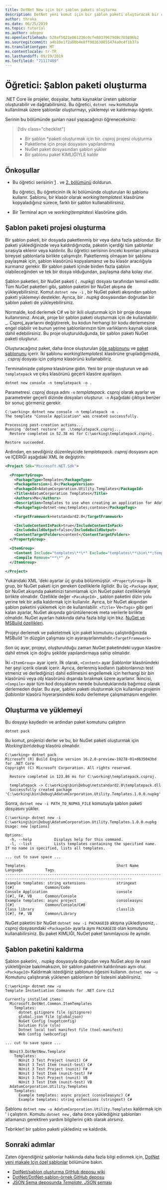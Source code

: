 ```yaml
---
title: DotNet New için bir şablon paketi oluşturma
description: DotNet yeni komut için bir şablon paketi oluşturacak bir csproj dosyası oluşturmayı öğrenin.
author: thraka
ms.date: 06/25/2019
ms.topic: tutorial
ms.author: adegeo
ms.openlocfilehash: 520af5022e061236c0cfe80379679d9c7b5896b2
ms.sourcegitcommit: a4b10e1f2a8bb4e8ff902630855474a0c4f1b37a
ms.translationtype: MT
ms.contentlocale: tr-TR
ms.lasthandoff: 09/19/2019
ms.locfileid: "71117409"
---
```

# <a name="tutorial-create-a-template-pack"></a>Öğretici: Şablon paketi oluşturma

.NET Core ile projeler, dosyalar, hatta kaynaklar üreten şablonlar oluşturabilir ve dağıtabilirsiniz. Bu öğretici, `dotnet new` komutuyla kullanılmak üzere şablonlar oluşturmayı, yüklemeyi ve kaldırmayı öğretir.

Serinin bu bölümünde şunları nasıl yapacağınızı öğreneceksiniz:

> [!div class="checklist"]
>
> * Bir şablon \*paketi oluşturmak için bir. csproj projesi oluşturma
> * Paketleme için proje dosyasını yapılandırma
> * NuGet paket dosyasından şablon yükler
> * Bir şablonu paket KIMLIĞIYLE kaldır

## <a name="prerequisites"></a>Önkoşullar

* Bu öğretici serisinin [1](cli-templates-create-item-template.md) . ve [2. bölümünü](cli-templates-create-project-template.md) doldurun.

  Bu öğretici, Bu öğreticinin ilk iki bölümünde oluşturulan iki şablonu kullanır. Şablonu, bir klasör olarak _working\templates\\_  klasörüne kopyaladığınız sürece, farklı bir şablon kullanabilirsiniz.

* Bir Terminal açın ve _working\templates\\_  klasörüne gidin.

## <a name="create-a-template-pack-project"></a>Şablon paketi projesi oluşturma

Bir şablon paketi, bir dosyada paketlenmiş bir veya daha fazla şablondur. Bir paketi yüklediğinizde veya kaldırdığınızda, paketin içerdiği tüm şablonlar sırasıyla eklenir veya kaldırılır. Bu öğretici serisinin önceki kısımları yalnızca bireysel şablonlarla birlikte çalışmıştır. Paketlenmiş olmayan bir şablonu paylaşmak için, şablon klasörünü kopyalamanız ve bu klasör aracılığıyla kurmanız gerekir. Bir şablon paketi içinde birden fazla şablon olabileceğinden ve tek bir dosya olduğundan, paylaşma daha kolay olur.

Şablon paketleri, bir NuGet paketi ( _. nupkg_) dosyası tarafından temsil edilir. Tüm NuGet paketleri gibi, şablon paketini bir NuGet akışına de yükleyebilirsiniz. Komut `dotnet new -i` , bir NuGet paketi akışından şablon paketi yüklemeyi destekler. Ayrıca, bir _. nupkg_ dosyasından doğrudan bir şablon paketi de yükleyebilirsiniz.

Normalde, kod derlemek C# ve bir ikili oluşturmak için bir proje dosyası kullanırsınız. Ancak, proje bir şablon paketi oluşturmak için de kullanılabilir. _. Csproj_ayarlarını değiştirerek, bu kodun herhangi bir kodu derlemesine engel olabilir ve bunun yerine şablonlarınızın tüm varlıklarını kaynak olarak dahil edebilirsiniz. Bu proje oluşturulduğunda, bir şablon paketi NuGet paketi oluşturur.

Oluşturacağınız paket, daha önce oluşturulan [öğe şablonunu](cli-templates-create-item-template.md) ve [paket şablonunu](cli-templates-create-project-template.md) içerir. İki şablonu _working\templates\\_  klasörüne grupladığımızda, _. csproj_ dosyası için _çalışma_ klasörünü kullanabiliriz.

Terminalinizde _çalışma_ klasörüne gidin. Yeni bir proje oluşturun ve adı `templatepack` ve çıkış klasörünü geçerli klasöre ayarlayın.

```dotnetcli
dotnet new console -n templatepack -o .
```

Parametresi. _csproj_ dosya adını `-o` _templatepack. csproj_ olarak ayarlar ve parametreler geçerli dizinde dosyaları oluşturur. `-n` Aşağıdaki çıktıya benzer bir sonuç görmeniz gerekir.

```console
C:\working> dotnet new console -n templatepack -o .
The template "Console Application" was created successfully.

Processing post-creation actions...
Running 'dotnet restore' on .\templatepack.csproj...
  Restore completed in 52.38 ms for C:\working\templatepack.csproj.

Restore succeeded.
```

Ardından, en sevdiğiniz düzenleyicide _templatepack. csproj_ dosyasını açın ve IÇERIĞI aşağıdaki XML ile değiştirin:

```xml
<Project Sdk="Microsoft.NET.Sdk">

  <PropertyGroup>
    <PackageType>Template</PackageType>
    <PackageVersion>1.0</PackageVersion>
    <PackageId>AdatumCorporation.Utility.Templates</PackageId>
    <Title>AdatumCorporation Templates</Title>
    <Authors>Me</Authors>
    <Description>Templates to use when creating an application for Adatum Corporation.</Description>
    <PackageTags>dotnet-new;templates;contoso</PackageTags>

    <TargetFramework>netstandard2.0</TargetFramework>

    <IncludeContentInPack>true</IncludeContentInPack>
    <IncludeBuildOutput>false</IncludeBuildOutput>
    <ContentTargetFolders>content</ContentTargetFolders>
  </PropertyGroup>

  <ItemGroup>
    <Content Include="templates\**\*" Exclude="templates\**\bin\**;templates\**\obj\**" />
    <Compile Remove="**\*" />
  </ItemGroup>

</Project>
```

Yukarıdaki XML 'deki ayarlar üç gruba bölünmüştür. `<PropertyGroup>` İlk grup, bir NuGet paketi için gereken özelliklerle ilgilidir. Bu üç `<Package` ayar, bir NuGet akışında paketinizi tanımlamak için NuGet paket özellikleriyle birlikte olmalıdır. Özellikle değer `<PacakgeId>` , şablon paketini dizin yolu yerine tek bir adla kaldırmak için kullanılır. Ayrıca, bir NuGet akışından şablon paketini yüklemek için de kullanılabilir. `<Title>` Ve`<Tags>` gibi geri kalan ayarlar, NuGet akışında görüntülenecek meta verilerle birlikte olmalıdır. NuGet ayarları hakkında daha fazla bilgi için bkz. [NuGet ve MSBuild özellikleri](/nuget/reference/msbuild-targets).

Projeyi derlemek ve paketetmek için paket komutunu çalıştırdığınızda MSBuild 'in düzgün çalışması için ayarayarlanmalıdır.`<TargetFramework>`

Son üç ayar, projeyi, oluşturulduğu zaman NuGet paketindeki uygun klasöre dahil etmek için doğru şekilde yapılandırmaya sahip olmalıdır.

İki `<ItemGroup>` ayar içerir. İlk olarak, `<Content>` ayar _Şablonlar_ klasöründeki her şeyi içerik olarak içerir. Ayrıca, derlenmiş kodların (şablonlarınızı test etmeniz ve derlediğiniz) dahil edilmesini engellemek için herhangi bir _bin_ klasörünü veya _obj_ klasörünü dışarıda bırakmak üzere ayarlanır. İkincisi, `<Compile>` ayar tüm kod dosyalarını nerede bulunduklarında bağımsız olarak derlemeden dışlar. Bu ayar, şablon paketi oluşturmak için kullanılan projenin _Şablonlar_ klasörü hiyerarşisindeki kodu derlemeye çalışmamasını engeller.

## <a name="build-and-install"></a>Oluşturma ve yüklemeyi

Bu dosyayı kaydedin ve ardından paket komutunu çalıştırın

```dotnetcli
dotnet pack
```

Bu komut, projenizi derler ve bu, bir NuGet paketi oluşturmak için _Working\bin\debug_ klasörü olmalıdır.

```console
C:\working> dotnet pack
Microsoft (R) Build Engine version 16.2.0-preview-19278-01+d635043bd for .NET Core
Copyright (C) Microsoft Corporation. All rights reserved.

  Restore completed in 123.86 ms for C:\working\templatepack.csproj.

  templatepack -> C:\working\bin\Debug\netstandard2.0\templatepack.dll
  Successfully created package 'C:\working\bin\Debug\AdatumCorporation.Utility.Templates.1.0.0.nupkg'.
```

Sonra, `dotnet new -i PATH_TO_NUPKG_FILE` komutuyla şablon paketi dosyasını yükler.

```console
C:\working> dotnet new -i C:\working\bin\Debug\AdatumCorporation.Utility.Templates.1.0.0.nupkg
Usage: new [options]

Options:
  -h, --help          Displays help for this command.
  -l, --list          Lists templates containing the specified name. If no name is specified, lists all templates.

... cut to save space ...

Templates                                         Short Name            Language          Tags
-------------------------------------------------------------------------------------------------------------------------------
Example templates: string extensions              stringext             [C#]              Common/Code
Console Application                               console               [C#], F#, VB      Common/Console
Example templates: async project                  consoleasync          [C#]              Common/Console/C#8
Class library                                     classlib              [C#], F#, VB      Common/Library
```

NuGet paketini bir NuGet `dotnet new -i PACKAGEID` akışına yüklediyseniz, _. csproj_ dosyasındaki `<PackageId>` ayarla aynı `PACKAGEID` olan komutunu kullanabilirsiniz. Bu paket KIMLIĞI, NuGet paket tanımlayıcısı ile aynıdır.

## <a name="uninstall-the-template-pack"></a>Şablon paketini kaldırma

Şablon paketini, _. nupkg_ dosyasıyla doğrudan veya NuGet akışı ile nasıl yükletiğinize bakılmaksızın, bir şablon paketinin kaldırılması aynı olur. `<PackageId>` Kaldırmak istediğiniz şablonun öğesini kullanın. `dotnet new -u` Komutunu çalıştırarak yüklenen şablonların bir listesini alabilirsiniz.

```console
C:\working> dotnet new -u
Template Instantiation Commands for .NET Core CLI

Currently installed items:
  Microsoft.DotNet.Common.ItemTemplates
    Templates:
      dotnet gitignore file (gitignore)
      global.json file (globaljson)
      NuGet Config (nugetconfig)
      Solution File (sln)
      Dotnet local tool manifest file (tool-manifest)
      Web Config (webconfig)

... cut to save space ...

  NUnit3.DotNetNew.Template
    Templates:
      NUnit 3 Test Project (nunit) C#
      NUnit 3 Test Item (nunit-test) C#
      NUnit 3 Test Project (nunit) F#
      NUnit 3 Test Item (nunit-test) F#
      NUnit 3 Test Project (nunit) VB
      NUnit 3 Test Item (nunit-test) VB
  AdatumCorporation.Utility.Templates
    Templates:
      Example templates: async project (consoleasync) C#
      Example templates: string extensions (stringext) C#
```

Şablonu `dotnet new -u AdatumCorporation.Utility.Templates` kaldırmak için ' i çalıştırın. Komutu `dotnet new` , daha önce yüklediğiniz şablonları atlamanızı gerektiren yardım bilgilerini çıktı olarak alırsınız.

Tebrikler! bir şablon paketi yüklediniz ve kaldırdık. 

## <a name="next-steps"></a>Sonraki adımlar

Zaten öğrendiğiniz şablonlar hakkında daha fazla bilgi edinmek için, [DotNet yeni makale Için özel şablonlar](../tools/custom-templates.md) bölümüne bakın.

* [DotNet/şablon oluşturma GitHub deposu wiki](https://github.com/dotnet/templating/wiki)
* [DotNet/DotNet-şablon-örnek GitHub deposu](https://github.com/dotnet/dotnet-template-samples)
* [JSON Şema deposunda *Template. JSON* şeması](http://json.schemastore.org/template)
